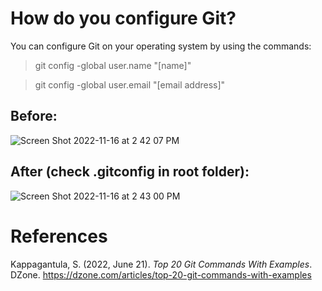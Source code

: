 # How do you configure Git? 

You can configure Git on your operating system by using the commands: 
> git config -global user.name "[name]" 

> git config -global user.email "[email address]" 

## Before: 
![Screen Shot 2022-11-16 at 2 42 07 PM](https://user-images.githubusercontent.com/109105989/202278434-e30153c3-97d1-4c99-888f-1fdc1c145a6c.png)

## After (check .gitconfig in root folder): 
![Screen Shot 2022-11-16 at 2 43 00 PM](https://user-images.githubusercontent.com/109105989/202278620-04c4d6ad-3fcb-45c4-8bc7-b15570ac9f86.png)




# References 
Kappagantula, S. (2022, June 21). *Top 20 Git Commands With Examples*. DZone. <https://dzone.com/articles/top-20-git-commands-with-examples>
